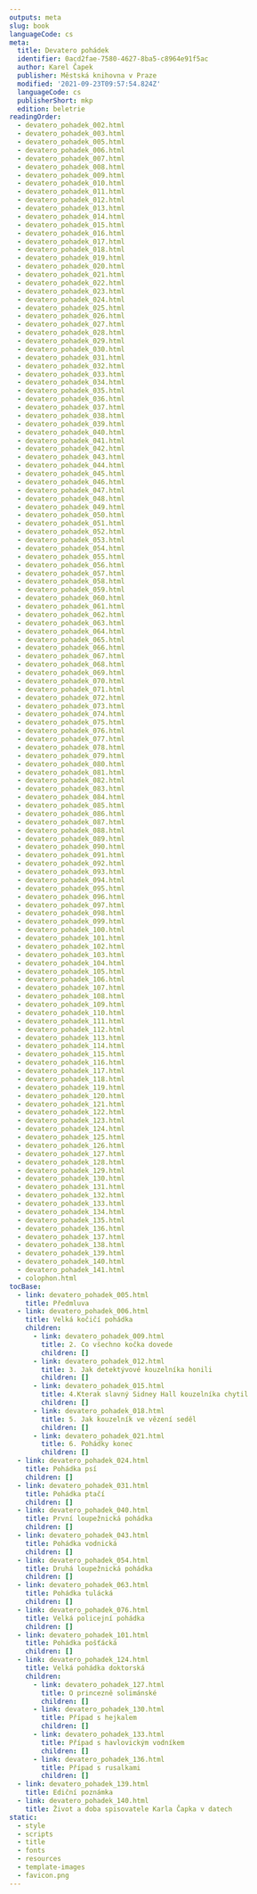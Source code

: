 ```yaml
---
outputs: meta
slug: book
languageCode: cs
meta:
  title: Devatero pohádek
  identifier: 0acd2fae-7580-4627-8ba5-c8964e91f5ac
  author: Karel Čapek
  publisher: Městská knihovna v Praze
  modified: '2021-09-23T09:57:54.824Z'
  languageCode: cs
  publisherShort: mkp
  edition: beletrie
readingOrder:
  - devatero_pohadek_002.html
  - devatero_pohadek_003.html
  - devatero_pohadek_005.html
  - devatero_pohadek_006.html
  - devatero_pohadek_007.html
  - devatero_pohadek_008.html
  - devatero_pohadek_009.html
  - devatero_pohadek_010.html
  - devatero_pohadek_011.html
  - devatero_pohadek_012.html
  - devatero_pohadek_013.html
  - devatero_pohadek_014.html
  - devatero_pohadek_015.html
  - devatero_pohadek_016.html
  - devatero_pohadek_017.html
  - devatero_pohadek_018.html
  - devatero_pohadek_019.html
  - devatero_pohadek_020.html
  - devatero_pohadek_021.html
  - devatero_pohadek_022.html
  - devatero_pohadek_023.html
  - devatero_pohadek_024.html
  - devatero_pohadek_025.html
  - devatero_pohadek_026.html
  - devatero_pohadek_027.html
  - devatero_pohadek_028.html
  - devatero_pohadek_029.html
  - devatero_pohadek_030.html
  - devatero_pohadek_031.html
  - devatero_pohadek_032.html
  - devatero_pohadek_033.html
  - devatero_pohadek_034.html
  - devatero_pohadek_035.html
  - devatero_pohadek_036.html
  - devatero_pohadek_037.html
  - devatero_pohadek_038.html
  - devatero_pohadek_039.html
  - devatero_pohadek_040.html
  - devatero_pohadek_041.html
  - devatero_pohadek_042.html
  - devatero_pohadek_043.html
  - devatero_pohadek_044.html
  - devatero_pohadek_045.html
  - devatero_pohadek_046.html
  - devatero_pohadek_047.html
  - devatero_pohadek_048.html
  - devatero_pohadek_049.html
  - devatero_pohadek_050.html
  - devatero_pohadek_051.html
  - devatero_pohadek_052.html
  - devatero_pohadek_053.html
  - devatero_pohadek_054.html
  - devatero_pohadek_055.html
  - devatero_pohadek_056.html
  - devatero_pohadek_057.html
  - devatero_pohadek_058.html
  - devatero_pohadek_059.html
  - devatero_pohadek_060.html
  - devatero_pohadek_061.html
  - devatero_pohadek_062.html
  - devatero_pohadek_063.html
  - devatero_pohadek_064.html
  - devatero_pohadek_065.html
  - devatero_pohadek_066.html
  - devatero_pohadek_067.html
  - devatero_pohadek_068.html
  - devatero_pohadek_069.html
  - devatero_pohadek_070.html
  - devatero_pohadek_071.html
  - devatero_pohadek_072.html
  - devatero_pohadek_073.html
  - devatero_pohadek_074.html
  - devatero_pohadek_075.html
  - devatero_pohadek_076.html
  - devatero_pohadek_077.html
  - devatero_pohadek_078.html
  - devatero_pohadek_079.html
  - devatero_pohadek_080.html
  - devatero_pohadek_081.html
  - devatero_pohadek_082.html
  - devatero_pohadek_083.html
  - devatero_pohadek_084.html
  - devatero_pohadek_085.html
  - devatero_pohadek_086.html
  - devatero_pohadek_087.html
  - devatero_pohadek_088.html
  - devatero_pohadek_089.html
  - devatero_pohadek_090.html
  - devatero_pohadek_091.html
  - devatero_pohadek_092.html
  - devatero_pohadek_093.html
  - devatero_pohadek_094.html
  - devatero_pohadek_095.html
  - devatero_pohadek_096.html
  - devatero_pohadek_097.html
  - devatero_pohadek_098.html
  - devatero_pohadek_099.html
  - devatero_pohadek_100.html
  - devatero_pohadek_101.html
  - devatero_pohadek_102.html
  - devatero_pohadek_103.html
  - devatero_pohadek_104.html
  - devatero_pohadek_105.html
  - devatero_pohadek_106.html
  - devatero_pohadek_107.html
  - devatero_pohadek_108.html
  - devatero_pohadek_109.html
  - devatero_pohadek_110.html
  - devatero_pohadek_111.html
  - devatero_pohadek_112.html
  - devatero_pohadek_113.html
  - devatero_pohadek_114.html
  - devatero_pohadek_115.html
  - devatero_pohadek_116.html
  - devatero_pohadek_117.html
  - devatero_pohadek_118.html
  - devatero_pohadek_119.html
  - devatero_pohadek_120.html
  - devatero_pohadek_121.html
  - devatero_pohadek_122.html
  - devatero_pohadek_123.html
  - devatero_pohadek_124.html
  - devatero_pohadek_125.html
  - devatero_pohadek_126.html
  - devatero_pohadek_127.html
  - devatero_pohadek_128.html
  - devatero_pohadek_129.html
  - devatero_pohadek_130.html
  - devatero_pohadek_131.html
  - devatero_pohadek_132.html
  - devatero_pohadek_133.html
  - devatero_pohadek_134.html
  - devatero_pohadek_135.html
  - devatero_pohadek_136.html
  - devatero_pohadek_137.html
  - devatero_pohadek_138.html
  - devatero_pohadek_139.html
  - devatero_pohadek_140.html
  - devatero_pohadek_141.html
  - colophon.html
tocBase:
  - link: devatero_pohadek_005.html
    title: Předmluva
  - link: devatero_pohadek_006.html
    title: Velká kočičí pohádka
    children:
      - link: devatero_pohadek_009.html
        title: 2. Co všechno kočka dovede
        children: []
      - link: devatero_pohadek_012.html
        title: 3. Jak detektývové kouzelníka honili
        children: []
      - link: devatero_pohadek_015.html
        title: 4.Kterak slavný Sidney Hall kouzelníka chytil
        children: []
      - link: devatero_pohadek_018.html
        title: 5. Jak kouzelník ve vězení seděl
        children: []
      - link: devatero_pohadek_021.html
        title: 6. Pohádky konec
        children: []
  - link: devatero_pohadek_024.html
    title: Pohádka psí
    children: []
  - link: devatero_pohadek_031.html
    title: Pohádka ptačí
    children: []
  - link: devatero_pohadek_040.html
    title: První loupežnická pohádka
    children: []
  - link: devatero_pohadek_043.html
    title: Pohádka vodnická
    children: []
  - link: devatero_pohadek_054.html
    title: Druhá loupežnická pohádka
    children: []
  - link: devatero_pohadek_063.html
    title: Pohádka tulácká
    children: []
  - link: devatero_pohadek_076.html
    title: Velká policejní pohádka
    children: []
  - link: devatero_pohadek_101.html
    title: Pohádka pošťácká
    children: []
  - link: devatero_pohadek_124.html
    title: Velká pohádka doktorská
    children:
      - link: devatero_pohadek_127.html
        title: O princezně solimánské
        children: []
      - link: devatero_pohadek_130.html
        title: Případ s hejkalem
        children: []
      - link: devatero_pohadek_133.html
        title: Případ s havlovickým vodníkem
        children: []
      - link: devatero_pohadek_136.html
        title: Případ s rusalkami
        children: []
  - link: devatero_pohadek_139.html
    title: Ediční poznámka
  - link: devatero_pohadek_140.html
    title: Život a doba spisovatele Karla Čapka v datech
static:
  - style
  - scripts
  - title
  - fonts
  - resources
  - template-images
  - favicon.png
---
```

